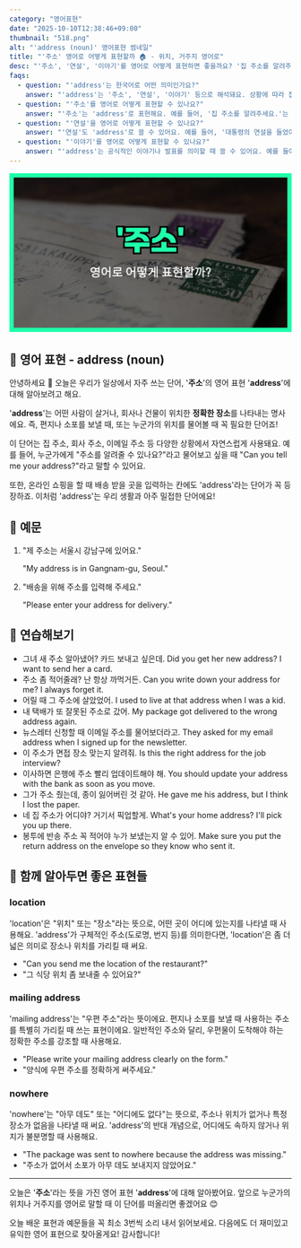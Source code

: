 ```yaml
---
category: "영어표현"
date: "2025-10-10T12:38:46+09:00"
thumbnail: "518.png"
alt: "'address (noun)' 영어표현 썸네일"
title: "'주소' 영어로 어떻게 표현할까 🏠 - 위치, 거주지 영어로"
desc: "'주소', '연설', '이야기'를 영어로 어떻게 표현하면 좋을까요? '집 주소를 알려주세요.', '대통령의 연설을 들었어요.' 등을 영어로 표현하는 법을 배워봅시다. 다양한 예문을 통해서 연습하고 본인의 표현으로 만들어 보세요."
faqs: 
  - question: "'address'는 한국어로 어떤 의미인가요?"
    answer: "'address'는 '주소', '연설', '이야기' 등으로 해석돼요. 상황에 따라 집이나 회사의 위치를 말할 때도 쓰이고, 공식적인 연설이나 발표를 뜻할 때도 써요."
  - question: "'주소'를 영어로 어떻게 표현할 수 있나요?"
    answer: "'주소'는 'address'로 표현해요. 예를 들어, '집 주소를 알려주세요.'는 'Please tell me your address.'라고 해요."
  - question: "'연설'을 영어로 어떻게 표현할 수 있나요?"
    answer: "'연설'도 'address'로 쓸 수 있어요. 예를 들어, '대통령의 연설을 들었어요.'는 'I listened to the president's address.'라고 해요."
  - question: "'이야기'를 영어로 어떻게 표현할 수 있나요?"
    answer: "'address'는 공식적인 이야기나 발표를 의미할 때 쓸 수 있어요. 예를 들어, '그의 이야기는 많은 사람들에게 영감을 줬어요.'는 'His address inspired many people.'라고 할 수 있어요."
---
```


!['address (noun)' 영어표현](./518.png)

## 🌟 영어 표현 - address (noun)

안녕하세요 👋 오늘은 우리가 일상에서 자주 쓰는 단어, '**주소**'의 영어 표현 '**address**'에 대해 알아보려고 해요.

'**address**'는 어떤 사람이 살거나, 회사나 건물이 위치한 **정확한 장소**를 나타내는 명사에요. 즉, 편지나 소포를 보낼 때, 또는 누군가의 위치를 물어볼 때 꼭 필요한 단어죠!

이 단어는 집 주소, 회사 주소, 이메일 주소 등 다양한 상황에서 자연스럽게 사용돼요. 예를 들어, 누군가에게 "주소를 알려줄 수 있나요?"라고 물어보고 싶을 때 "Can you tell me your address?"라고 말할 수 있어요.

또한, 온라인 쇼핑을 할 때 배송 받을 곳을 입력하는 칸에도 'address'라는 단어가 꼭 등장하죠. 이처럼 'address'는 우리 생활과 아주 밀접한 단어에요!

## 📖 예문

1. "제 주소는 서울시 강남구에 있어요."

   "My address is in Gangnam-gu, Seoul."

2. "배송을 위해 주소를 입력해 주세요."

   "Please enter your address for delivery."



## 💬 연습해보기

<ul data-interactive-list>

  <li data-interactive-item>
    <span data-toggler>그녀 새 주소 알아냈어? 카드 보내고 싶은데.</span>
    <span data-answer>Did you get her new address? I want to send her a card.</span>
  </li>

  <li data-interactive-item>
    <span data-toggler>주소 좀 적어줄래? 난 항상 까먹거든.</span>
    <span data-answer>Can you write down your address for me? I always forget it.</span>
  </li>

  <li data-interactive-item>
    <span data-toggler>어릴 때 그 주소에 살았었어.</span>
    <span data-answer>I used to live at that address when I was a kid.</span>
  </li>

  <li data-interactive-item>
    <span data-toggler>내 택배가 또 잘못된 주소로 갔어.</span>
    <span data-answer>My package got delivered to the wrong address again.</span>
  </li>

  <li data-interactive-item>
    <span data-toggler>뉴스레터 신청할 때 이메일 주소를 물어보더라고.</span>
    <span data-answer>They asked for my email address when I signed up for the newsletter.</span>
  </li>

  <li data-interactive-item>
    <span data-toggler>이 주소가 면접 장소 맞는지 알려줘.</span>
    <span data-answer>Is this the right address for the job interview?</span>
  </li>

  <li data-interactive-item>
    <span data-toggler>이사하면 은행에 주소 빨리 업데이트해야 해.</span>
    <span data-answer>You should update your address with the bank as soon as you move.</span>
  </li>

  <li data-interactive-item>
    <span data-toggler>그가 주소 줬는데, 종이 잃어버린 것 같아.</span>
    <span data-answer>He gave me his address, but I think I lost the paper.</span>
  </li>

  <li data-interactive-item>
    <span data-toggler>네 집 주소가 어디야? 거기서 픽업할게.</span>
    <span data-answer>What's your home address? I'll pick you up there.</span>
  </li>

  <li data-interactive-item>
    <span data-toggler>봉투에 반송 주소 꼭 적어야 누가 보냈는지 알 수 있어.</span>
    <span data-answer>Make sure you put the return address on the envelope so they know who sent it.</span>
  </li>

</ul>

## 🤝 함께 알아두면 좋은 표현들

### location

'location'은 "위치" 또는 "장소"라는 뜻으로, 어떤 곳이 어디에 있는지를 나타낼 때 사용해요. 'address'가 구체적인 주소(도로명, 번지 등)를 의미한다면, 'location'은 좀 더 넓은 의미로 장소나 위치를 가리킬 때 써요.

- "Can you send me the location of the restaurant?"
- "그 식당 위치 좀 보내줄 수 있어요?"

### mailing address

'mailing address'는 "우편 주소"라는 뜻이에요. 편지나 소포를 보낼 때 사용하는 주소를 특별히 가리킬 때 쓰는 표현이에요. 일반적인 주소와 달리, 우편물이 도착해야 하는 정확한 주소를 강조할 때 사용해요.

- "Please write your mailing address clearly on the form."
- "양식에 우편 주소를 정확하게 써주세요."

### nowhere

'nowhere'는 "아무 데도" 또는 "어디에도 없다"는 뜻으로, 주소나 위치가 없거나 특정 장소가 없음을 나타낼 때 써요. 'address'의 반대 개념으로, 어디에도 속하지 않거나 위치가 불분명할 때 사용해요.

- "The package was sent to nowhere because the address was missing."
- "주소가 없어서 소포가 아무 데도 보내지지 않았어요."

---

오늘은 '**주소**'라는 뜻을 가진 영어 표현 '**address**'에 대해 알아봤어요. 앞으로 누군가의 위치나 거주지를 영어로 말할 때 이 단어를 떠올리면 좋겠어요 😊

오늘 배운 표현과 예문들을 꼭 최소 3번씩 소리 내서 읽어보세요. 다음에도 더 재미있고 유익한 영어 표현으로 찾아올게요! 감사합니다!

